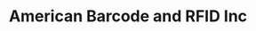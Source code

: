 ---
title: "American Barcode and RFID Inc"
url: /phoenix/american-barcode-and-rfid-inc/
shop: Großhandel
---